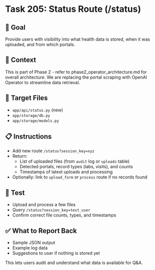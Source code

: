 # Task 205: Status Route (/status)

## 🎯 Goal
Provide users with visibility into what health data is stored, when it was uploaded, and from which portals.

## 📂 Context
This is part of Phase 2 - refer to phase2_operator_architecture.md for overall architecture.  We are replacing the portal scraping with OpenAI Operator to streamline data retrieval.

## 📂 Target Files
- `app/api/status.py` (new)
- `app/storage/db.py`
- `app/storage/models.py`

## 📋 Instructions
- Add new route `/status?session_key=xyz`
- Return:
  - List of uploaded files (from `audit` log or `uploads` table)
  - Detected portals, record types (labs, visits), and counts
  - Timestamps of latest uploads and processing
- Optionally: link to `upload_form` or `process` route if no records found

## 🧪 Test
- Upload and process a few files
- Query `/status?session_key=test_user`
- Confirm correct file counts, types, and timestamps

## ✅ What to Report Back
- Sample JSON output
- Example log data
- Suggestions to user if nothing is stored yet

This lets users audit and understand what data is available for Q&A.